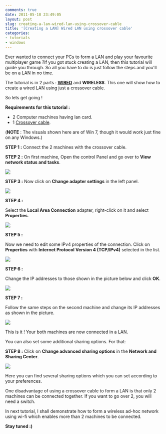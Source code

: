 ```yaml
---
comments: true
date: 2011-05-18 23:49:05
layout: post
slug: creating-a-lan-wired-lan-using-crossover-cable
title: '[Creating a LAN] Wired LAN using crossover cable'
categories:
- tutorials
- windows
---
```


Ever wanted to connect your PCs to form a LAN and play your favourite multiplayer game ?If you got stuck creating a LAN, then this tutorial will guide you through. So all you have to do is just follow the steps and you'll be on a LAN in no time.

The tutorial is in 2 parts : **[WIRED](http://kushagragour.in/blog/2011/05/creating-a-lan-wired-lan-using-crossover-cable/)** and **WIRELESS**.
This one will show how to create a wired LAN using just a crossover cable.

So lets get going !

**Requirements for this tutorial :**
 * 2 Computer machines having lan card.
 * 1 [Crossover cable](http://en.wikipedia.org/wiki/Ethernet_crossover_cable).


(**NOTE** : The visuals shown here are of Win 7, though it would work just fine on any Windows.)

**STEP 1 :**
Connect the 2 machines with the crossover cable.

**STEP 2 :**
On first machine, Open the control Panel and go over to **View network status and tasks**.

[![](/images/lan_1-300x208.png)](/images/lan_1-300x208.png)

**STEP 3 :**
Now click on **Change adapter settings** in the left panel.

[![](/images/lan_2-300x202.png)](/images/lan_2-300x202.png)

**STEP 4 :**

Select the **Local Area Connection** adapter, right-click on it and select **Properties**.

[![](/images/lan_3-300x198.png)](/images/lan_3.png)

**STEP 5 :**

Now we need to edit some IPv4 properties of the connection. Click on **Properties** with **Internet Protocol Version 4 (TCP/IPv4)** selected in the list.

[![](/images/lan_4-300x219.png)](/images/lan_4.png)

**STEP 6 :**

Change the IP addresses to those shown in the picture below and click **OK**.

[![](/images/lan_5-300x229.png)](/images/lan_5.png)

**STEP 7 :**

Follow the same steps on the second machine and change its IP addresses as shown in the picture.

[![](/images/lan_6-300x249.png)](/images/lan_6.png)

This is it ! Your both machines are now connected in a LAN.

You can also set some additional sharing options. For that:

**STEP 8 :**
Click on **Change advanced sharing options** in the **Network and Sharing Center**.

[![](/images/lan_7-300x227.png)](/images/lan_7.png)

Here you can find several sharing options which you can set according to your preferences.

One disadvantage of using a crossover cable to form a LAN is that only 2 machines can be connected together. If you want to go over 2, you will need a switch.

In next tutorial, I shall demonstrate how to form a wireless ad-hoc network using wi-fi which enables more than 2 machines to be connected.

**Stay tuned :)**
